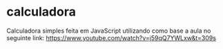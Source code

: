 # calculadora

Calculadora simples feita em JavaScript utilizando como base a aula no seguinte link: https://www.youtube.com/watch?v=j59qQ7YWLxw&t=309s
